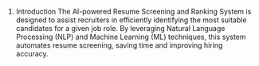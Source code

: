 1. Introduction
The AI-powered Resume Screening and Ranking System is designed to assist recruiters in efficiently identifying the most suitable candidates for a given job role. By leveraging Natural Language Processing (NLP) and Machine Learning (ML) techniques, this system automates resume screening, saving time and improving hiring accuracy.

 
